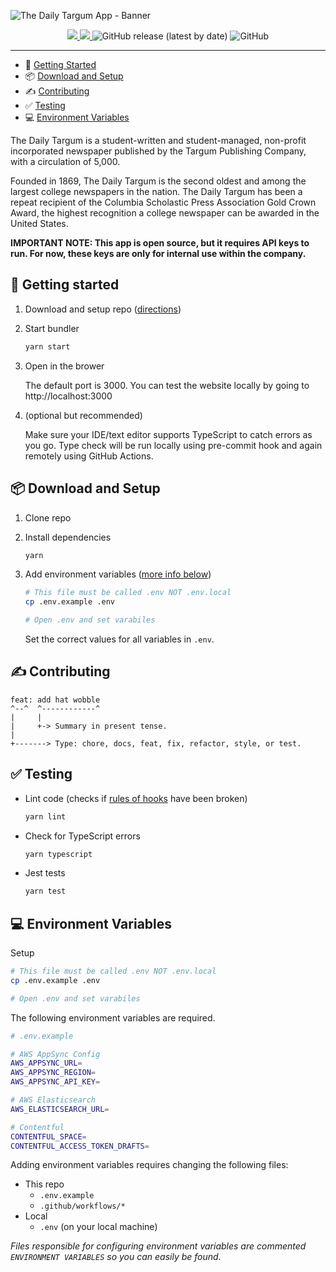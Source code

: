 ![The Daily Targum App - Banner](https://i.ibb.co/L5TtWGR/github-banner.png)
  
<p align="center">
  <a href='https://github.com/daily-targum/daily-targum-website/actions'>
    <img src='https://github.com/daily-targum/daily-targum-website/workflows/Deploy/badge.svg'>
  </a>

  <a href="https://codecov.io/gh/daily-targum/daily-targum-website">
    <img src="https://codecov.io/gh/daily-targum/daily-targum-website/branch/master/graph/badge.svg" />
  </a>

  <img alt="GitHub release (latest by date)" src="https://img.shields.io/github/v/release/daily-targum/daily-targum-website">

  <img alt="GitHub" src="https://img.shields.io/github/license/daily-targum/daily-targum-website">
</p>

---

* 🚀 [Getting Started](#-getting-started)
* 📦 [Download and Setup](#-download-and-setup)
* ✍️ [Contributing](#%EF%B8%8F-contributing)
* ✅ [Testing](#-testing)
* 💻 [Environment Variables](#-environment-variables)

The Daily Targum is a student-written and student-managed, non-profit incorporated newspaper published by the Targum Publishing Company, with a circulation of 5,000.

Founded in 1869, The Daily Targum is the second oldest and among the largest college newspapers in the nation. The Daily Targum has been a repeat recipient of the Columbia Scholastic Press Association Gold Crown Award, the highest recognition a college newspaper can be awarded in the United States.

**IMPORTANT NOTE: This app is open source, but it requires API keys to run. For now, these keys are only for internal use within the company.**

## 🚀 Getting started

  1. Download and setup repo ([directions](#-download-and-setup))

  2. Start bundler
  
      ```bash
      yarn start
      ```

  3. Open in the brower

      The default port is 3000. You can test the website locally by going to http://localhost:3000

  4. (optional but recommended)

      Make sure your IDE/text editor supports TypeScript to catch errors as you go. Type check will be run locally using pre-commit hook and again remotely using GitHub Actions.
      


## 📦 Download and Setup

1. Clone repo

2. Install dependencies

    ```bash
    yarn
    ```

3. Add environment variables ([more info below](#-environment-variables))

    ```bash
    # This file must be called .env NOT .env.local
    cp .env.example .env

    # Open .env and set varabiles
    ```

    Set the correct values for all variables in `.env`.

## ✍ Contributing

```
feat: add hat wobble
^--^  ^------------^
|     |
|     +-> Summary in present tense.
|
+-------> Type: chore, docs, feat, fix, refactor, style, or test.
```

## ✅ Testing

  * Lint code (checks if [rules of hooks](https://reactjs.org/docs/hooks-rules.html) have been broken)

      ```bash
      yarn lint
      ```

  * Check for TypeScript errors

      ```bash
      yarn typescript
      ```

  * Jest tests

      ```bash
      yarn test
      ```

## 💻 Environment Variables

Setup

```bash
# This file must be called .env NOT .env.local
cp .env.example .env

# Open .env and set varabiles
```

The following environment variables are required.

```bash
# .env.example

# AWS AppSync Config 
AWS_APPSYNC_URL=
AWS_APPSYNC_REGION=
AWS_APPSYNC_API_KEY=

# AWS Elasticsearch
AWS_ELASTICSEARCH_URL=

# Contentful
CONTENTFUL_SPACE=
CONTENTFUL_ACCESS_TOKEN_DRAFTS=
```

Adding environment variables requires changing the following files:

* This repo
  * `.env.example`
  * `.github/workflows/*`
* Local
  * `.env` (on your local machine)

_Files responsible for configuring environment variables are commented `ENVIRONMENT VARIABLES` so you can easily be found._
